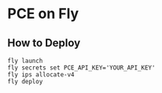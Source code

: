 # PCE on Fly

## How to Deploy
```
fly launch
fly secrets set PCE_API_KEY='YOUR_API_KEY'
fly ips allocate-v4
fly deploy
```
